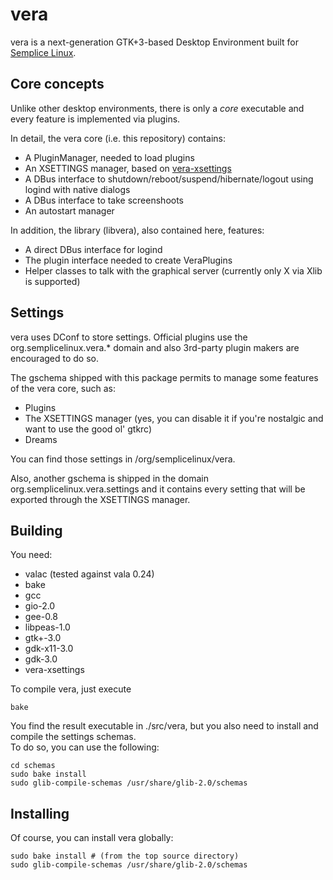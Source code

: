 vera
====

vera is a next-generation GTK+3-based Desktop Environment built for [Semplice Linux](http://semplice-linux.org).

Core concepts
-------------

Unlike other desktop environments, there is only a *core* executable and every
feature is implemented via plugins.

In detail, the vera core (i.e. this repository) contains:

* A PluginManager, needed to load plugins
* An XSETTINGS manager, based on [vera-xsettings](https://github.com/vera-desktop/vera-xsettings)
* A DBus interface to shutdown/reboot/suspend/hibernate/logout using logind with native dialogs
* A DBus interface to take screenshoots
* An autostart manager

In addition, the library (libvera), also contained here, features:

* A direct DBus interface for logind
* The plugin interface needed to create VeraPlugins
* Helper classes to talk with the graphical server (currently only X via Xlib is supported)

Settings
--------

vera uses DConf to store settings. Official plugins use the org.semplicelinux.vera.* domain
and also 3rd-party plugin makers are encouraged to do so.

The gschema shipped with this package permits to manage some features of the vera core, such as:

* Plugins
* The XSETTINGS manager (yes, you can disable it if you're nostalgic and want to use the good ol' gtkrc)
* Dreams

You can find those settings in /org/semplicelinux/vera.

Also, another gschema is shipped in the domain org.semplicelinux.vera.settings and it contains every
setting that will be exported through the XSETTINGS manager.

Building
--------

You need:

* valac (tested against vala 0.24)
* bake
* gcc
* gio-2.0
* gee-0.8
* libpeas-1.0
* gtk+-3.0
* gdk-x11-3.0
* gdk-3.0
* vera-xsettings

To compile vera, just execute

	bake

You find the result executable in ./src/vera, but you also need to install and compile the settings schemas.  
To do so, you can use the following:

	cd schemas
	sudo bake install
	sudo glib-compile-schemas /usr/share/glib-2.0/schemas

Installing
----------

Of course, you can install vera globally:

	sudo bake install # (from the top source directory)
	sudo glib-compile-schemas /usr/share/glib-2.0/schemas

